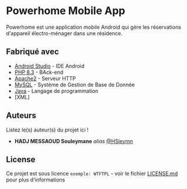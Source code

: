 # Powerhome Mobile App


Powerhome est une application mobile Android qui gère les réservations d'appareil électro-ménager dans une résidence. 

## Fabriqué avec

* [Android Studio](https://developer.android.com/studio?hl=fr) - IDE Android
* [PHP 8.3](https://www.php.net/) - BAck-end
* [Apache2](https://httpd.apache.org/) - Serveur HTTP
* [MySQL](https://www.mysql.com/fr/) - Système de Gestion de Base de Donnée
* [Java](https://www.java.com/fr/) - Langage de programmation
* [XML]



## Auteurs
Listez le(s) auteur(s) du projet ici !
* **HADJ MESSAOUD Souleymane** _alias_ [@HSleymn]([https://github.com/outout14](https://github.com/HSleymn))

## License

Ce projet est sous licence ``exemple: WTFTPL`` - voir le fichier [LICENSE.md](LICENSE.md) pour plus d'informations


